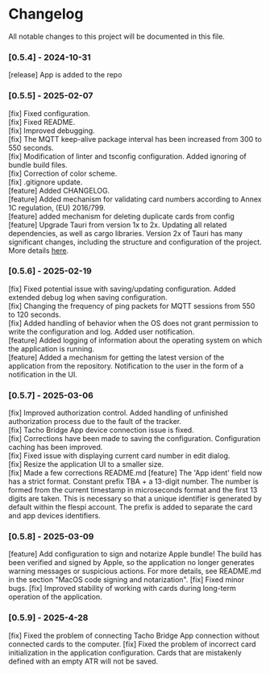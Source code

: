 # Changelog

All notable changes to this project will be documented in this file.

### [0.5.4] - 2024-10-31

[release] App is added to the repo

### [0.5.5] - 2025-02-07

[fix] Fixed configuration.  
[fix] Fixed README.  
[fix] Improved debugging.  
[fix] The MQTT keep-alive package interval has been increased from 300 to 550 seconds.  
[fix] Modification of linter and tsconfig configuration. Added ignoring of bundle build files.  
[fix] Correction of color scheme.  
[fix] .gitignore update.  
[feature] Added CHANGELOG.  
[feature] Added mechanism for validating card numbers according to Annex 1C regulation, (EU) 2016/799.  
[feature] added mechanism for deleting duplicate cards from config  
[feature] Upgrade Tauri from version 1x to 2x. Updating all related dependencies, as well as cargo libraries. Version 2х of Tauri has many significant changes, including the structure and configuration of the project. More details [here](https://v2.tauri.app/start/migrate/from-tauri-1/).

### [0.5.6] - 2025-02-19

[fix] Fixed potential issue with saving/updating configuration. Added extended debug log when saving configuration.  
[fix] Changing the frequency of ping packets for MQTT sessions from 550 to 120 seconds.  
[fix] Added handling of behavior when the OS does not grant permission to write the configuration and log. Added user notification.  
[feature] Added logging of information about the operating system on which the application is running.  
[feature] Added a mechanism for getting the latest version of the application from the repository. Notification to the user in the form of a notification in the UI.   

### [0.5.7] - 2025-03-06

[fix] Improved authorization control. Added handling of unfinished authorization process due to the fault of the tracker.  
[fix] Tacho Bridge App device connection issue is fixed.  
[fix] Corrections have been made to saving the configuration. Configuration caching has been improved.  
[fix] Fixed issue with displaying current card number in edit dialog.  
[fix] Resize the application UI to a smaller size.  
[fix] Made a few corrections README.md
[feature] The 'App ident' field now has a strict format. Constant prefix TBA + a 13-digit number. The number is formed from the current timestamp in microseconds format and the first 13 digits are taken. This is necessary so that a unique identifier is generated by default within the flespi account. The prefix is ​added to separate the card and app devices identifiers.  

### [0.5.8] - 2025-03-09

[feature] Add configuration to sign and notarize Apple bundle! The build has been verified and signed by Apple, so the application no longer generates warning messages or suspicious actions. For more details, see README.md in the section "MacOS code signing and notarization".
[fix] Fixed minor bugs.
[fix] Improved stability of working with cards during long-term operation of the application.

### [0.5.9] - 2025-4-28

[fix] Fixed the problem of connecting Tacho Bridge App connection without connected cards to the computer.
[fix] Fixed the problem of incorrect card initialization in the application configuration. Cards that are mistakenly defined with an empty ATR will not be saved. 